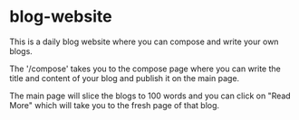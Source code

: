 # blog-website

This is a daily blog website where you can compose and write your own blogs.

The '/compose' takes you to the compose page where you can write the title and content of your blog and publish it on the main page.

The main page will slice the blogs to 100 words and you can click on "Read More" which will take you to the fresh page of that blog.

